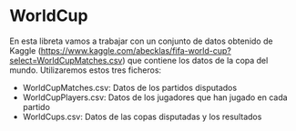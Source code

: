 # WorldCup

En esta libreta vamos a trabajar con un conjunto de datos obtenido de Kaggle (https://www.kaggle.com/abecklas/fifa-world-cup?select=WorldCupMatches.csv) que contiene los datos de la copa del mundo. Utilizaremos estos tres ficheros:

  - WorldCupMatches.csv: Datos de los partidos disputados
  - WorldCupPlayers.csv: Datos de los jugadores que han jugado en cada partido
  - WorldCups.csv: Datos de las copas disputadas y los resultados
